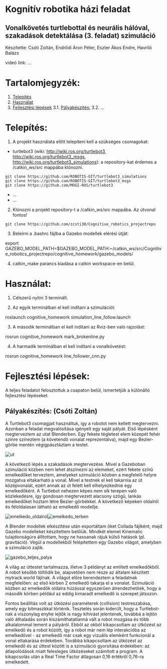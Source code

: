 [//]: # (Image References)

[image1]: ./assets/emelkedo_oldalrol.JPG "emelkedo_oldalrol"
[image2]: ./assets/emelkedo_terben.JPG "emelkedo_terben"
[image3]: ./assets/gazebo_teljes_palya.JPG "gazebo_teljes_palya"
[image4]: ./assets/ut.JPG "ut"

# Kognitív robotika házi feladat
## Vonalkövetés turtlebottal és neurális hálóval, szakadások detektálása (3. feladat) szimuláció


Készítette: Csóti Zoltán, Endrődi Áron Péter, Eszter Ákos Endre, Havriló Balázs

videó link: ...

# Tartalomjegyzék:
1. [Telepítés](#Telepítés) 
2. [Használat](#Használat)
3. [Fejlesztési lépések](#fejlesztési-lépések)
    3.1. [Pályakészítés:](#pályakészítés-csóti-zoltán)
    3.2. ...



# Telepítés:
1. A projekt használata előtt telepíteni kell a szükséges csomagokat:
- turtlebot3 (wiki: http://wiki.ros.org/turtlebot3, http://wiki.ros.org/turtlebot3_msgs, http://wiki.ros.org/turtlebot3_simulations): a repository-kat érdemes a /catkin_ws/src mappába klónozni.
```console
git clone https://github.com/ROBOTIS-GIT/turtlebot3_simulations
git clone https://github.com/ROBOTIS-GIT/turtlebot3_msgs
git clone https://github.com/MOGI-ROS/turtlebot3
```
- ...
- ...

2. Klónozni a projekt repository-t a /catkin_ws/src mappába. Az útvonal fontos!
```console
git clone https://github.com/zcsti30/Cognitive_robotics_projectrepo
```

3. Beleírni a .bashrc fájlba a Gazebo modellek elérési útját: 

export GAZEBO_MODEL_PATH=$GAZEBO_MODEL_PATH:~/catkin_ws/src/Cognitive_robotics_projectrepo/cognitive_homework/gazebo_models/

4. catkin_make parancs kiadása a catkin workspace-en belül.

# Használat:

1. Célszerű nyitni 3 terminált.

2. Az egyik terminálban el kell indítani a szimulációt:

roslaunch cognitive_homework simulation_line_follow.launch

3. A második terminálban el kell indítani az Rviz-ben való rajzolást:

rosrun cognitive_homework mark_brokenline.py

4. A harmadik terminálban el kell indítani a vonalkövetést:

rosrun cognitive_homework line_follower_cnn.py

# Fejlesztési lépések:
A teljes feladatot felosztottuk a csapaton belül, ismertetjük a különálló fejlesztési lépéseket.

## Pályakészítés: (Csóti Zoltán)
A Turtlebot3 csomagjait használtuk, így a robotot nem kellett megtervezni. Azonban a feladat megvalósítása igényelt egy saját pályát. Első lépésként megterveztem az utat Blenderben. Egy fekete tégletest elem közepét fehér színre színeztem (a követendő vonalat reprezentálva), majd egy Bezier-görbe mentén végigpásztáztam a testet.

![][image4]

A következő lépés a szakadások megtervezése. Mivel a Gazeboban szimuláció közben nem lehet átszínezni az elemeket, ezért fekete színű emelkedőket terveztem, amelyeket szimuláció közben a megfelelő helyre mozgatva eltakarható a vonal. Mivel a testnek el kell takarnia az út középvonalát, ezért annak az út felett kell elhelyezkednie egy emelkedőként. A Turtlebot nehezen képes nem sík terepen való közlekedésre, így gondosan megtervezett alacsony szögű, lankás emelkedőket hoztam létre Bezier-görbékkel. A következő képeken oldalról és féloldalasan látható az emelkedő modellje.

![][image1]![][image2]

A Blender modellek elkészítése után exportáltam őket Collada fájlként, majd Gazebo modelleket készítettem belőlük. Mindkét elemet Kinematic tulajdonságúra állítottam, hogy ne hassanak rájuk külső hatások (pl. gravítáció). Végül a modellekből felépítettem egy Gazebo világot, amelyben a szimuláció zajlik.

![][image3]

A világ az úttestet tartalmazza, illetve 3 példányt az említett emelkedőkből. A robot később töltődik be, alapvetően nem része az általam készített mytrack.world fájlnak. A világot előre berendeztem a feladatnak megfelelően: az első körben 2 emelkedő takarja el a vonalat. Szimuláció közben az emelkedők oldalra húzással egyszerűen átrendezhetőek, hogy a második körben például az eddig kimaradt emelkedő is szerepet játsszon. 

Fontos beállítás volt az ütközési paraméterek (collision) testreszabása, amely egy bitmaszkkal történik. Tesztelés során kiderült, hogy a Turtlebot-nak a viszonylag enyhe lejtők is nagy kihívást jelentenek, továbbá a lejtőn való áthaladás során kiszámíthatatlanná vált a robot mozgása és több alkalalommal lement a pályáról. Ebből az okból kikapcsoltam az ütközést az emelkedő és a robot között, így a robot már nem lép interakcióba az emelkedővel - az emelkedő már csak egy vizuális elemként funkcionál a vonal eltakarása érdekében. Továbbá kikapcsoltam az ütközést az emelkedő és az úttest között is a szimuláció gyorsítása érdekében: az átlapolódások miatt felesleges ütközéseket számított a program. A kikapcsolás után a Real Time Factor átlagosan 0,16 értékről 0,76-ra emelkedett.